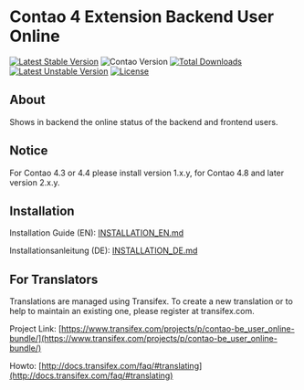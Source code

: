 # Contao 4 Extension Backend User Online 

[![Latest Stable Version](https://poser.pugx.org/bugbuster/contao-be_user_online-bundle/v/stable.svg)](https://packagist.org/packages/bugbuster/contao-be_user_online-bundle) 
![Contao Version](https://img.shields.io/badge/Contao-4.13-orange)
[![Total Downloads](https://poser.pugx.org/bugbuster/contao-be_user_online-bundle/downloads.svg)](https://packagist.org/packages/bugbuster/contao-be_user_online-bundle) 
[![Latest Unstable Version](https://poser.pugx.org/bugbuster/contao-be_user_online-bundle/v/unstable.svg)](https://packagist.org/packages/bugbuster/contao-be_user_online-bundle) 
[![License](https://poser.pugx.org/bugbuster/contao-be_user_online-bundle/license.svg)](https://packagist.org/packages/bugbuster/contao-be_user_online-bundle)


## About
Shows in backend the online status of the backend and frontend users.


## Notice
For Contao 4.3 or 4.4 please install version 1.x.y, for Contao 4.8 and later version 2.x.y.


## Installation

Installation Guide (EN): [INSTALLATION_EN.md](INSTALLATION_EN.md)

Installationsanleitung (DE): [INSTALLATION_DE.md](INSTALLATION_DE.md)


## For Translators
Translations are managed using Transifex. To create a new translation or to help to maintain an existing one, please register at transifex.com.

Project Link: [https://www.transifex.com/projects/p/contao-be_user_online-bundle/](https://www.transifex.com/projects/p/contao-be_user_online-bundle/)

Howto: [http://docs.transifex.com/faq/#translating](http://docs.transifex.com/faq/#translating)

